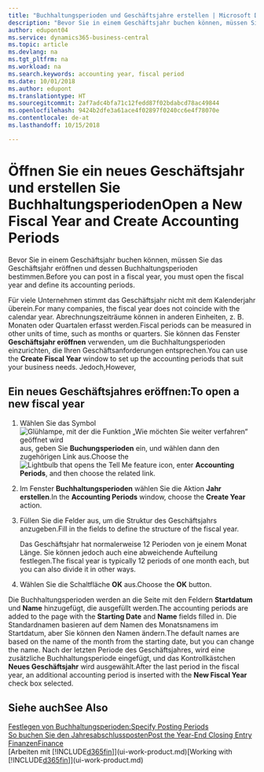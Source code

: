```yaml
---
title: "Buchhaltungsperioden und Geschäftsjahre erstellen | Microsoft Docs"
description: "Bevor Sie in einem Geschäftsjahr buchen können, müssen Sie das Geschäftsjahr eröffnen und dessen Buchhaltungsperioden bestimmen."
author: edupont04
ms.service: dynamics365-business-central
ms.topic: article
ms.devlang: na
ms.tgt_pltfrm: na
ms.workload: na
ms.search.keywords: accounting year, fiscal period
ms.date: 10/01/2018
ms.author: edupont
ms.translationtype: HT
ms.sourcegitcommit: 2af7adc4bfa71c12fedd87f02bdabcd78ac49844
ms.openlocfilehash: 9424b2dfe3a61ace4f02897f0240cc6e4f78070e
ms.contentlocale: de-at
ms.lasthandoff: 10/15/2018

---
```

# <a name="open-a-new-fiscal-year-and-create-accounting-periods"></a><span data-ttu-id="89309-103">Öffnen Sie ein neues Geschäftsjahr und erstellen Sie Buchhaltungsperioden</span><span class="sxs-lookup"><span data-stu-id="89309-103">Open a New Fiscal Year and Create Accounting Periods</span></span>
<span data-ttu-id="89309-104">Bevor Sie in einem Geschäftsjahr buchen können, müssen Sie das Geschäftsjahr eröffnen und dessen Buchhaltungsperioden bestimmen.</span><span class="sxs-lookup"><span data-stu-id="89309-104">Before you can post in a fiscal year, you must open the fiscal year and define its accounting periods.</span></span>  

<span data-ttu-id="89309-105">Für viele Unternehmen stimmt das Geschäftsjahr nicht mit dem Kalenderjahr überein.</span><span class="sxs-lookup"><span data-stu-id="89309-105">For many companies, the fiscal year does not coincide with the calendar year.</span></span> <span data-ttu-id="89309-106">Abrechnungszeiträume können in anderen Einheiten, z. B. Monaten oder Quartalen erfasst werden.</span><span class="sxs-lookup"><span data-stu-id="89309-106">Fiscal periods can be measured in other units of time, such as months or quarters.</span></span> <span data-ttu-id="89309-107">Sie können das Fenster **Geschäftsjahr eröffnen** verwenden, um die Buchhaltungsperioden einzurichten, die Ihren Geschäftsanforderungen entsprechen.</span><span class="sxs-lookup"><span data-stu-id="89309-107">You can use the **Create Fiscal Year** window to set up the accounting periods that suit your business needs.</span></span> <span data-ttu-id="89309-108">Jedoch,</span><span class="sxs-lookup"><span data-stu-id="89309-108">However,</span></span>   

## <a name="to-open-a-new-fiscal-year"></a><span data-ttu-id="89309-109">Ein neues Geschäftsjahres eröffnen:</span><span class="sxs-lookup"><span data-stu-id="89309-109">To open a new fiscal year</span></span>
1. <span data-ttu-id="89309-110">Wählen Sie das Symbol ![Glühlampe, mit der die Funktion „Wie möchten Sie weiter verfahren“ geöffnet wird](media/ui-search/search_small.png "Wie möchten Sie weiter verfahren?") aus, geben Sie **Buchungsperioden** ein, und wählen dann den zugehörigen Link aus.</span><span class="sxs-lookup"><span data-stu-id="89309-110">Choose the ![Lightbulb that opens the Tell Me feature](media/ui-search/search_small.png "Tell me what you want to do") icon, enter **Accounting Periods**, and then choose the related link.</span></span>
2. <span data-ttu-id="89309-111">Im Fenster **Buchhaltungsperioden** wählen Sie die Aktion **Jahr erstellen**.</span><span class="sxs-lookup"><span data-stu-id="89309-111">In the **Accounting Periods** window, choose the **Create Year** action.</span></span>
3. <span data-ttu-id="89309-112">Füllen Sie die Felder aus, um die Struktur des Geschäftsjahrs anzugeben.</span><span class="sxs-lookup"><span data-stu-id="89309-112">Fill in the fields to define the structure of the fiscal year.</span></span>

    <span data-ttu-id="89309-113">Das Geschäftsjahr hat normalerweise 12 Perioden von je einem Monat Länge. Sie können jedoch auch eine abweichende Aufteilung festlegen.</span><span class="sxs-lookup"><span data-stu-id="89309-113">The fiscal year is typically 12 periods of one month each, but you can also divide it in other ways.</span></span>
4. <span data-ttu-id="89309-114">Wählen Sie die Schaltfläche **OK** aus.</span><span class="sxs-lookup"><span data-stu-id="89309-114">Choose the **OK** button.</span></span>

<span data-ttu-id="89309-115">Die Buchhaltungsperioden werden an die Seite mit den Feldern **Startdatum** und **Name** hinzugefügt, die ausgefüllt werden.</span><span class="sxs-lookup"><span data-stu-id="89309-115">The accounting periods are added to the page with the **Starting Date** and **Name** fields filled in.</span></span> <span data-ttu-id="89309-116">Die Standardnamen basieren auf dem Namen des Monatsnamens im Startdatum, aber Sie können den Namen ändern.</span><span class="sxs-lookup"><span data-stu-id="89309-116">The default names are based on the name of the month from the starting date, but you can change the name.</span></span> <span data-ttu-id="89309-117">Nach der letzten Periode des Geschäftsjahres, wird eine zusätzliche Buchhaltungsperiode eingefügt, und das Kontrollkästchen **Neues Geschäftsjahr** wird ausgewählt.</span><span class="sxs-lookup"><span data-stu-id="89309-117">After the last period in the fiscal year, an additional accounting period is inserted with the **New Fiscal Year** check box selected.</span></span>  


## <a name="see-also"></a><span data-ttu-id="89309-118">Siehe auch</span><span class="sxs-lookup"><span data-stu-id="89309-118">See Also</span></span>
[<span data-ttu-id="89309-119">Festlegen von Buchhaltungsperioden:</span><span class="sxs-lookup"><span data-stu-id="89309-119">Specify Posting Periods</span></span>](finance-how-specify-posting-periods.md)  
[<span data-ttu-id="89309-120">So buchen Sie den Jahresabschlussposten</span><span class="sxs-lookup"><span data-stu-id="89309-120">Post the Year-End Closing Entry</span></span>](year-how-post-year-end-close-entry.md)  
[<span data-ttu-id="89309-121">Finanzen</span><span class="sxs-lookup"><span data-stu-id="89309-121">Finance</span></span>](finance.md)  
<span data-ttu-id="89309-122">[Arbeiten mit [!INCLUDE[d365fin](includes/d365fin_md.md)]](ui-work-product.md)</span><span class="sxs-lookup"><span data-stu-id="89309-122">[Working with [!INCLUDE[d365fin](includes/d365fin_md.md)]](ui-work-product.md)</span></span>

